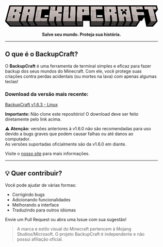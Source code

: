 <a href="https://github.com/SynthX7/BackupCraft/">
<p align="center">
  <img src="assets/backupcraft.png" alt="BackupCraft banner">
</p>
</a>
<p align="center"><strong>Salve seu mundo. Proteja sua história.</strong></p>

---

## O que é o BackupCraft?

O **BackupCraft** é uma ferramenta de terminal simples e eficaz para fazer backup dos seus mundos do Minecraft. Com ele, você protege suas criações contra perdas acidentais (ou mortes na lava) com apenas algumas teclas!

### Download da versão mais recente:
[BackupCraft v1.6.3 - Linux](https://github.com/user-attachments/files/20868745/BackupCraft-v1.6.2.tar.gz)

**Importante:** Não clone este repositório! O download deve ser feito diretamente pelo link acima.

⚠️ **Atenção:** versões anteriores à v1.6.0 não são recomendadas para uso devido a bugs graves que podem causar falhas ou até danos ao computador.  
As versões suportadas oficialmente são da v1.6.0 em diante.

Visite o [nosso site](https://synthx7.github.io/BackupCraft/webpage/) para mais informações.

---

## 💡 Quer contribuir?

Você pode ajudar de várias formas:
- Corrigindo bugs
- Adicionando funcionalidades
- Melhorando a interface
- Traduzindo para outros idiomas

Envie um Pull Request ou abra uma Issue com sua sugestão!

> A marca e estilo visual do Minecraft pertencem à Mojang Studios/Microsoft. O projeto BackupCraft é independente e não possui afiliação oficial.
